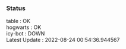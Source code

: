 ### Status


table : OK  
hogwarts : OK  
icy-bot : DOWN  
Latest Update : 2022-08-24 00:54:36.944567
